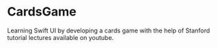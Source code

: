 # CardsGame
Learning Swift UI by developing a cards game with the help of Stanford tutorial lectures available on youtube.
